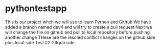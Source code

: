 # pythontestapp
This is our project whch we will use  to learn Python and Github
We have added a branch named dev4 and will try to create a pull request
Next we will change the file on github and pull to local repository before pushing another change
THese are the resoled conflict changes on the github side plus local side
Test #2  GItgub side  
